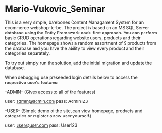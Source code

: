 # Mario-Vukovic_Seminar

This is a very simple, barebones Content Managament System for an ecommerce webshop-to-be.
The project is based on an MS SQL Server database using the Entity Framework code-first approach.
You can perform basic CRUD operations regarding website users, products and their categories.
The homepage shows a random assortment of 9 products from the database and you have the ability to view every product and their categories separately.

To try out simply run the solution, add the initial migration and update the database.

When debugging use preseeded login details below to access the respective user's features:

-ADMIN- (Gives access to all of the features)

user: admin@admin.com
pass: Admin123

-USER- (Simple demo of the site, can view homepage, products and categories or register a new user yourself.)

user: user@user.com
pass: User123
